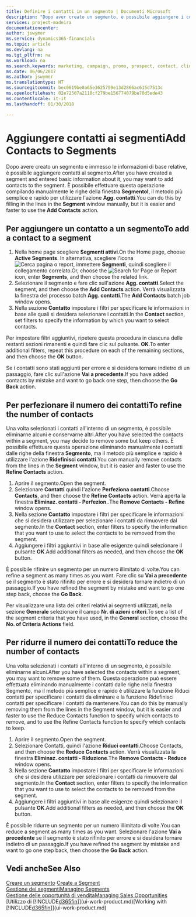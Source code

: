 ```yaml
---
title: Definire i contatti in un segmento | Documenti Microsoft
description: "Dopo aver creato un segmento, è possibile aggiungere i contatti al segmento, ad esempio, come parte di una campagna di marketing mirata ai clienti o contatti specifici."
services: project-madeira
documentationcenter: 
author: jswymer
ms.service: dynamics365-financials
ms.topic: article
ms.devlang: na
ms.tgt_pltfrm: na
ms.workload: na
ms.search.keywords: marketing, campaign, promo, prospect, contact, client, customer
ms.date: 06/06/2017
ms.author: jswymer
ms.translationtype: HT
ms.sourcegitcommit: bec0619be0a65e3625759e13d2866ac615d7513c
ms.openlocfilehash: 02e72507a2118cf279be156774079be70d5ede43
ms.contentlocale: it-it
ms.lasthandoff: 01/30/2018

---
```

# <a name="add-contacts-to-segments"></a><span data-ttu-id="63e12-103">Aggiungere contatti ai segmenti</span><span class="sxs-lookup"><span data-stu-id="63e12-103">Add Contacts to Segments</span></span>
<span data-ttu-id="63e12-104">Dopo avere creato un segmento e immesso le informazioni di base relative, è possibile aggiungere contatti al segmento.</span><span class="sxs-lookup"><span data-stu-id="63e12-104">After you have created a segment and entered basic information about it, you may want to add contacts to the segment.</span></span> <span data-ttu-id="63e12-105">È possibile effettuare questa operazione compilando manualmente le righe della finestra **Segmentol**, il metodo più semplice e rapido per utilizzare l'azione **Agg. contatti**.</span><span class="sxs-lookup"><span data-stu-id="63e12-105">You can do this by filling in the lines in the **Segment** window manually, but it is easier and faster to use the **Add Contacts** action.</span></span>

## <a name="to-add-a-contact-to-a-segment"></a><span data-ttu-id="63e12-106">Per aggiungere un contatto a un segmento</span><span class="sxs-lookup"><span data-stu-id="63e12-106">To add a contact to a segment</span></span>
1. <span data-ttu-id="63e12-107">Nella home page scegliere **Segmenti attivi**.</span><span class="sxs-lookup"><span data-stu-id="63e12-107">On the Home page, choose **Active Segments**.</span></span> <span data-ttu-id="63e12-108">In alternativa, scegliere l'icona ![Cerca pagina o report](media/ui-search/search_small.png "icona Cerca pagina o report"), immettere **Segmenti**, quindi scegliere il collegamento correlato.</span><span class="sxs-lookup"><span data-stu-id="63e12-108">Or, choose the ![Search for Page or Report](media/ui-search/search_small.png "Search for Page or Report icon") icon, enter **Segments**, and then choose the related link.</span></span>  
2. <span data-ttu-id="63e12-109">Selezionare il segmento e fare clic sull'azione **Agg. contatti**.</span><span class="sxs-lookup"><span data-stu-id="63e12-109">Select the segment, and then choose the **Add Contacts** action.</span></span> <span data-ttu-id="63e12-110">Verrà visualizzata la finestra del processo batch **Agg. contatti**.</span><span class="sxs-lookup"><span data-stu-id="63e12-110">The **Add Contacts** batch job window opens.</span></span>
3. <span data-ttu-id="63e12-111">Nella sezione **Contatto** impostare i filtri per specificare le informazioni in base alle quali si desidera selezionare i contatti.</span><span class="sxs-lookup"><span data-stu-id="63e12-111">In the **Contact** section, set filters to specify the information by which you want to select contacts.</span></span>

<span data-ttu-id="63e12-112">Per impostare filtri aggiuntivi, ripetere questa procedura in ciascuna delle restanti sezioni rimanenti e quindi fare clic sul pulsante. **OK**.</span><span class="sxs-lookup"><span data-stu-id="63e12-112">To enter additional filters, repeat this procedure on each of the remaining sections, and then choose the **OK** button.</span></span>

<span data-ttu-id="63e12-113">Se i contatti sono stati aggiunti per errore e si desidera tornare indietro di un passaggio, fare clic sull'azione **Vai a precedente**.</span><span class="sxs-lookup"><span data-stu-id="63e12-113">If you have added contacts by mistake and want to go back one step, then choose the **Go Back** action.</span></span>

## <a name="to-refine-the-number-of-contacts"></a><span data-ttu-id="63e12-114">Per perfezionare il numero dei contatti</span><span class="sxs-lookup"><span data-stu-id="63e12-114">To refine the number of contacts</span></span>
<span data-ttu-id="63e12-115">Una volta selezionati i contatti all'interno di un segmento, è possibile eliminarne alcuni e conservarne altri.</span><span class="sxs-lookup"><span data-stu-id="63e12-115">After you have selected the contacts within a segment, you may decide to remove some but keep others.</span></span> <span data-ttu-id="63e12-116">È possibile effettuare questa operazione eliminando manualmente i contatti dalle righe della finestra **Segmento**, ma il metodo più semplice e rapido è utilizzare l'azione **Ridefinisci contatti**.</span><span class="sxs-lookup"><span data-stu-id="63e12-116">You can manually remove contacts from the lines in the **Segment** window, but it is easier and faster to use the **Refine Contacts** action.</span></span>

1. <span data-ttu-id="63e12-117">Aprire il segmento.</span><span class="sxs-lookup"><span data-stu-id="63e12-117">Open the segment.</span></span>
2. <span data-ttu-id="63e12-118">Selezionare **Contatti** quindi l'azione **Perfeziona contatti**.</span><span class="sxs-lookup"><span data-stu-id="63e12-118">Choose **Contacts**, and then choose the **Refine Contacts** action.</span></span> <span data-ttu-id="63e12-119">Verrà aperta la finestra **Eliminaz. contatti - Perfezion.**.</span><span class="sxs-lookup"><span data-stu-id="63e12-119">The **Remove Contacts - Refine** window opens.</span></span>
3. <span data-ttu-id="63e12-120">Nella sezione **Contatto** impostare i filtri per specificare le informazioni che si desidera utilizzare per selezionare i contatti da rimuovere dal segmento.</span><span class="sxs-lookup"><span data-stu-id="63e12-120">In the **Contact** section, enter filters to specify the information that you want to use to select the contacts to be removed from the segment.</span></span>
4. <span data-ttu-id="63e12-121">Aggiungere i filtri aggiuntivi in base alle esigenze quindi selezionare il pulsante **OK**.</span><span class="sxs-lookup"><span data-stu-id="63e12-121">Add additional filters as needed, and then choose the **OK** button.</span></span>

<span data-ttu-id="63e12-122">È possibile rifinire un segmento per un numero illimitato di volte.</span><span class="sxs-lookup"><span data-stu-id="63e12-122">You can refine a segment as many times as you want.</span></span> <span data-ttu-id="63e12-123">Fare clic su **Vai a precedente** se il segmento è stato rifinito per errore e si desidera tornare indietro di un passaggio.</span><span class="sxs-lookup"><span data-stu-id="63e12-123">If you have refined the segment by mistake and want to go one step back, choose the **Go Back**.</span></span>

<span data-ttu-id="63e12-124">Per visualizzare una lista dei criteri relativi ai segmenti utilizzati, nella sezione **Generale** selezionare il campo **Nr. di azioni criteri**.</span><span class="sxs-lookup"><span data-stu-id="63e12-124">To see a list of the segment criteria that you have used, in the **General** section, choose the **No. of Criteria Actions** field.</span></span>

## <a name="to-reduce-the-number-of-contacts"></a><span data-ttu-id="63e12-125">Per ridurre il numero dei contatti</span><span class="sxs-lookup"><span data-stu-id="63e12-125">To reduce the number of contacts</span></span>
<span data-ttu-id="63e12-126">Una volta selezionati i contatti all'interno di un segmento, è possibile eliminarne alcuni.</span><span class="sxs-lookup"><span data-stu-id="63e12-126">After you have selected the contacts within a segment, you may want to remove some of them.</span></span> <span data-ttu-id="63e12-127">Questa operazione può essere effettuata eliminando manualmente i contatti dalle righe nella finestra Segmento, ma il metodo più semplice e rapido è utilizzare la funzione Riduci contatti per specificare i contatti da eliminare e la funzione Ridefinisci contatti per specificare i contatti da mantenere.</span><span class="sxs-lookup"><span data-stu-id="63e12-127">You can do this by manually removing them from the lines in the Segment window, but it is easier and faster to use the Reduce Contacts function to specify which contacts to remove, and to use the Refine Contacts function to specify which contacts to keep.</span></span>

1. <span data-ttu-id="63e12-128">Aprire il segmento.</span><span class="sxs-lookup"><span data-stu-id="63e12-128">Open the segment.</span></span>
2. <span data-ttu-id="63e12-129">Selezionare Contatti, quindi l'azione **Riduci contatti**.</span><span class="sxs-lookup"><span data-stu-id="63e12-129">Choose Contacts, and then choose the **Reduce Contacts** action.</span></span> <span data-ttu-id="63e12-130">Verrà visualizzata la finestra **Eliminaz. contatti - Riduzione**.</span><span class="sxs-lookup"><span data-stu-id="63e12-130">The **Remove Contacts - Reduce** window opens.</span></span>
3. <span data-ttu-id="63e12-131">Nella sezione **Contatto** impostare i filtri per specificare le informazioni che si desidera utilizzare per selezionare i contatti da rimuovere dal segmento.</span><span class="sxs-lookup"><span data-stu-id="63e12-131">In the **Contact** section, enter filters to specify the information that you want to use to select the contacts to be removed from the segment.</span></span>
4. <span data-ttu-id="63e12-132">Aggiungere i filtri aggiuntivi in base alle esigenze quindi selezionare il pulsante **OK**.</span><span class="sxs-lookup"><span data-stu-id="63e12-132">Add additional filters as needed, and then choose the **OK** button.</span></span>

<span data-ttu-id="63e12-133">È possibile ridurre un segmento per un numero illimitato di volte.</span><span class="sxs-lookup"><span data-stu-id="63e12-133">You can reduce a segment as many times as you want.</span></span> <span data-ttu-id="63e12-134">Selezionare l'azione **Vai a precedente** se il segmento è stato rifinito per errore e si desidera tornare indietro di un passaggio.</span><span class="sxs-lookup"><span data-stu-id="63e12-134">If you have refined the segment by mistake and want to go one step back, then choose the **Go Back** action.</span></span>

## <a name="see-also"></a><span data-ttu-id="63e12-135">Vedi anche</span><span class="sxs-lookup"><span data-stu-id="63e12-135">See Also</span></span>
<span data-ttu-id="63e12-136">[Creare un segmento](marketing-how-create-segment.md) </span><span class="sxs-lookup"><span data-stu-id="63e12-136">[Create a Segment](marketing-how-create-segment.md) </span></span>  
[<span data-ttu-id="63e12-137">Gestione dei segmenti</span><span class="sxs-lookup"><span data-stu-id="63e12-137">Managing Segments</span></span>](marketing-segments.md)  
[<span data-ttu-id="63e12-138">Gestione delle opportunità di vendita</span><span class="sxs-lookup"><span data-stu-id="63e12-138">Managing Sales Opportunities</span></span>](marketing-manage-sales-opportunities.md)  
<span data-ttu-id="63e12-139">[Utilizzo di [!INCLUDE[d365fin](includes/d365fin_md.md)]](ui-work-product.md)</span><span class="sxs-lookup"><span data-stu-id="63e12-139">[Working with [!INCLUDE[d365fin](includes/d365fin_md.md)]](ui-work-product.md)</span></span>  

